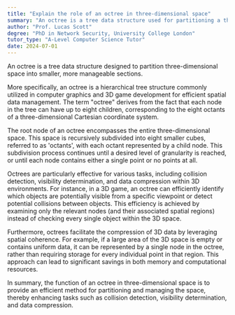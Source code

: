 ```yaml
---
title: "Explain the role of an octree in three-dimensional space"
summary: "An octree is a tree data structure used for partitioning a three-dimensional space into smaller, manageable sections."
author: "Prof. Lucas Scott"
degree: "PhD in Network Security, University College London"
tutor_type: "A-Level Computer Science Tutor"
date: 2024-07-01
---
```


An octree is a tree data structure designed to partition three-dimensional space into smaller, more manageable sections.

More specifically, an octree is a hierarchical tree structure commonly utilized in computer graphics and 3D game development for efficient spatial data management. The term "octree" derives from the fact that each node in the tree can have up to eight children, corresponding to the eight octants of a three-dimensional Cartesian coordinate system.

The root node of an octree encompasses the entire three-dimensional space. This space is recursively subdivided into eight smaller cubes, referred to as 'octants', with each octant represented by a child node. This subdivision process continues until a desired level of granularity is reached, or until each node contains either a single point or no points at all.

Octrees are particularly effective for various tasks, including collision detection, visibility determination, and data compression within 3D environments. For instance, in a 3D game, an octree can efficiently identify which objects are potentially visible from a specific viewpoint or detect potential collisions between objects. This efficiency is achieved by examining only the relevant nodes (and their associated spatial regions) instead of checking every single object within the 3D space.

Furthermore, octrees facilitate the compression of 3D data by leveraging spatial coherence. For example, if a large area of the 3D space is empty or contains uniform data, it can be represented by a single node in the octree, rather than requiring storage for every individual point in that region. This approach can lead to significant savings in both memory and computational resources.

In summary, the function of an octree in three-dimensional space is to provide an efficient method for partitioning and managing the space, thereby enhancing tasks such as collision detection, visibility determination, and data compression.
    